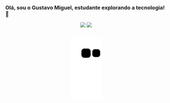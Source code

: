 ### Olá, sou o Gustavo Miguel, estudante explorando a tecnologia! 👋

<div align="center">
  <a href="https://github.com/gugamh"></a>
  <img height="180em" src="https://github-readme-stats.vercel.app/api?username=gugamh&show_icons=true&theme=dark&include_all_commits=true&count_private=true"/>
  <img height="180em" src="https://github-readme-stats.vercel.app/api/top-langs/?username=gugamh&layout=compact&langs_count=7&theme=dark"/>
</div>

  ##

<div align="center"> 
  
  <a href="https://img.shields.io/badge/LinkedIn-0077B5?style=for-the-badge&logo=linkedin&logoColor=white"></a>
 	<a href="https://img.shields.io/badge/Behance-0054F7?style=for-the-badge&logo=behance&logoColor=white"></a>
 
  ![Snake animation](https://github.com/rafaballerini/rafaballerini/blob/output/github-contribution-grid-snake.svg)
 
</div>

